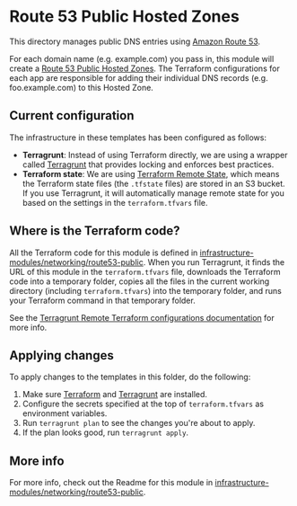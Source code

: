 # Route 53 Public Hosted Zones

This directory manages public DNS entries using [Amazon Route 53](https://aws.amazon.com/route53/). 

For each domain name (e.g. example.com) you pass in, this module will create a [Route 53 Public Hosted 
Zones](http://docs.aws.amazon.com/Route53/latest/DeveloperGuide/AboutHZWorkingWith.html). The Terraform configurations 
for each app are responsible for adding their individual DNS records (e.g. foo.example.com) to this Hosted Zone.

## Current configuration

The infrastructure in these templates has been configured as follows:

* **Terragrunt**: Instead of using Terraform directly, we are using a wrapper called
  [Terragrunt](https://github.com/gruntwork-io/terragrunt) that provides locking and enforces best practices.
* **Terraform state**: We are using [Terraform Remote State](https://www.terraform.io/docs/state/remote/), which
  means the Terraform state files (the `.tfstate` files) are stored in an S3 bucket. If you use Terragrunt, it will
  automatically manage remote state for you based on the settings in the `terraform.tfvars` file.

## Where is the Terraform code?

All the Terraform code for this module is defined in [infrastructure-modules/networking/route53-public](https://github.com/Veeps-Hosting/infrastructure-modules/tree/master/networking/route53-public).
When you run Terragrunt, it finds the URL of this module in the `terraform.tfvars` file, downloads the Terraform code into
a temporary folder, copies all the files in the current working directory (including `terraform.tfvars`) into the
temporary folder, and runs your Terraform command in that temporary folder.

See the [Terragrunt Remote Terraform configurations
documentation](https://github.com/gruntwork-io/terragrunt#remote-terraform-configurations) for more info.

## Applying changes

To apply changes to the templates in this folder, do the following:

1. Make sure [Terraform](https://www.terraform.io/) and [Terragrunt](https://github.com/gruntwork-io/terragrunt) are
   installed.
1. Configure the secrets specified at the top of `terraform.tfvars` as environment variables.
1. Run `terragrunt plan` to see the changes you're about to apply.
1. If the plan looks good, run `terragrunt apply`.

## More info

For more info, check out the Readme for this module in [infrastructure-modules/networking/route53-public](https://github.com/Veeps-Hosting/infrastructure-modules/tree/master/networking/route53-public).